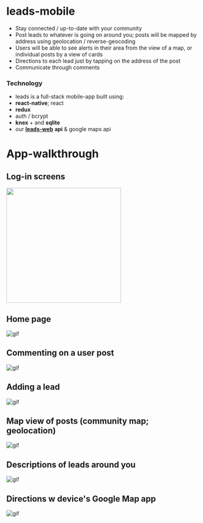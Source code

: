 # leads-mobile
* Stay connected / up-to-date with your community
 * Post leads to whatever is going on around you; posts will be mapped by address using geolocation / reverse-geocoding
 * Users will be able to see alerts in their area from the view of a map, or individual posts by a view of cards
 * Directions to each lead just by tapping on the address of the post
 * Communicate through comments
 
 ### Technology
 * leads is a full-stack mobile-app built using:
  * **react-native**; react
  * **redux**
  * auth / bcrypt
  * **knex** + and **sqlite**
  * our [**leads-web**](https://github.com/talor-hammond/leads-web) **api** & google maps api
  
# App-walkthrough
## Log-in screens
<img src="https://i.gyazo.com/0297bb1b8b09edd3f9c7cf6cd2a38058.png" width="300"/>

## Home page
![gif](https://im4.ezgif.com/tmp/ezgif-4-65cdafb575.gif)

## Commenting on a user post
![gif](https://im4.ezgif.com/tmp/ezgif-4-65a2337709.gif)

## Adding a lead
![gif](https://im4.ezgif.com/tmp/ezgif-4-8c9a2ee545.gif)

## Map view of posts (community map; geolocation)
![gif](https://im4.ezgif.com/tmp/ezgif-4-e23ee2a7e6.gif)

## Descriptions of leads around you
![gif](https://im4.ezgif.com/tmp/ezgif-4-99215d2bec.gif)

## Directions w device's Google Map app
![gif](https://im4.ezgif.com/tmp/ezgif-4-03c3a7b8d7.gif)
